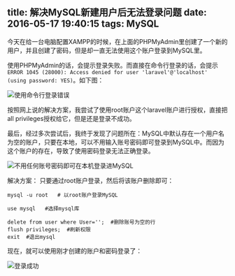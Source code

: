 title: 解决MySQL新建用户后无法登录问题
date: 2016-05-17 19:40:15
tags: MySQL
---
今天在给一台电脑配置XAMPP的时候，在上面的PHPMyAdmin里创建了一个新的用户，并且创建了密码，但是却一直无法使用这个账户登录到MySQL里。

<!-- more -->
使用PHPMyAdmin的话，会提示登录失败。而直接在命令行登录的话，会提示`ERROR 1045 (28000): Access denied for user 'laravel'@'localhost' (using password: YES)`。如下图：

![使用命令行登录错误](https://cdn.zacharyjia.me/mysql01.png)

按照网上说的解决方案，我尝试了使用root账户这个laravel账户进行授权，直接把all privileges授权给它，但是还是登录不成功。

最后，经过多次尝试后，我终于发现了问题所在：MySQL中默认存在一个用户名为空的账户，只要在本地，可以不用输入账号密码即可登录到MySQL中。而因为这个账户的存在，导致了使用密码登录无法正确登录。

![不用任何账号密码即可在本机登录进MySQL](https://cdn.zacharyjia.me/mysql02.png)

解决方案：
只要通过root账户登录，然后将该账户删除即可：
```
mysql -u root   # 以root账户登录MySQL

use mysql   #选择mysql库

delete from user where User='';  #删除账号为空的行
flush privileges;  #刷新权限
exit  #退出mysql
```

现在，就可以使用刚才创建的账户和密码登录了：

![登录成功](https://cdn.zacharyjia.me/mysql03.png)